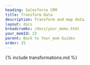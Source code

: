 ```yaml
---
heading: Salesforce CRM
title: Transform Data
description: Transform and map data.
layout: docs
breadcrumbs: /docs/your_moms.html
your_momId: 23
parent: Back to Your_mom Guides
order: 25
---
```


{% include transformations.md %}
